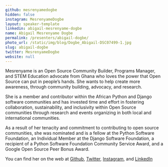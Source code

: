 ```yaml
---
github: mesrenyamedogbe
hidden: false
instagram: MesrenyameDogbe
layout: speaker-template
linkedin: abigail-mesrenyame-dogbe
name: Abigail Mesrenyame Dogbe
permalink: /presenters/abigail-dogbe/
photo_url: /static/img/blog/Dogbe_Abigail-DSC07499-1.jpg
slug: abigail-dogbe
twitter: MesrenyameDogbe
website: null
---
```


Mesrenyame is an Open Source Community Builder, Programs Manager, and STEM Education advocate from Ghana who loves the power that Open Source can put in people’s hands. She wants to help create more awareness, through community building, advocacy, and research.

She is a member and contributor within the African Python and Django software communities and has invested time and effort in fostering collaboration, sustainability, and inclusivity within Open Source communities through research and events organizing in both local and international communities.

As a result of her tenacity and commitment to contributing to open source communities, she was nominated and is a fellow at the Python Software Foundation, an Individual Member at the Django Software Foundation, a recipient of a Python Software Foundation Community Service Award, and a Google Open Source Peer Bonus Award.

You can find her on the web at [Github](https://github.com/mesrenyamedogbe), [Twitter](https://twitter.com/MesrenyameDogbe), [Instagram](https://instagram.com/MesrenyameDogbe), and [LinkedIn](https://www.linkedin.com/in/abigail-mesrenyame-dogbe)
